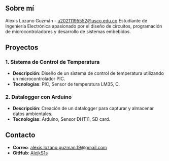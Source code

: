 ## Sobre mí
Alexis Lozano Guzmán - u20211195552@usco.edu.co
Estudiante de Ingeniería Electrónica apasionado por el diseño de circuitos,
programación de microcontroladores y desarrollo de sistemas embebidos.

## Proyectos
### 1. Sistema de Control de Temperatura
- **Descripción**: Diseño de un sistema de control de temperatura utilizando un microcontrolador PIC.
- **Tecnologías**: PIC, Sensor de temperatura LM35, C.

### 2. Datalogger con Arduino
- **Descripción**: Creación de un datalogger para capturar y almacenar datos ambientales.
- **Tecnologías**: Arduino, Sensor DHT11, SD card.

## Contacto
- **Correo**: alexis.lozano.guzman.19@gmail.com
- **GitHub**: [AlejkS1s](https://github.com/AlejkS1s)
